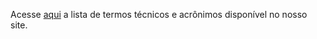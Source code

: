 

Acesse [aqui](https://www.linea.org.br/glossario) a lista de termos técnicos e acrônimos disponível no nosso site.  
